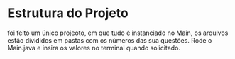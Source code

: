# Estrutura do Projeto

foi feito um único projeoto, em que tudo é instanciado no Main, os arquivos estão divididos em pastas com os números das sua questões.
Rode o Main.java e insira os valores no terminal quando solicitado.

